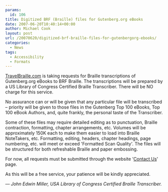 ```yaml
---
params:
  id: 106
title: Digitized BRF (Braille) files for Gutenberg.org eBooks
date: 2007-06-20T10:40:14+00:00
author: Michael Cook
layout: post
url: /20070620/digitized-brf-braille-files-for-gutenbergorg-ebooks/
categories:
  - News
tags:
  - Accessibility
  - Formats
---
```

<a href="http://www.travelbraille.com" target="_blank">TravelBraille.com</a> is taking requests for Braille transcriptions of
Gutenberg.org eBooks to BRF Braille. The transcriptions will be prepared by a
US Library of Congress Certified Braille Transcriber. There will be NO charge
for this service.

No assurance can or will be given that any particular file will be
transcribed – priority will be given to those files in the Gutenberg Top 100
eBooks, Top 100 eBook Authors, and, quite frankly, the personal taste of the
Transcriber.

Some of these files may require detailed editing as to punctuation, Braille
contraction, formatting, chapter arrangements, etc. Volumes will be
approximately 150K each to make them easier to load into Braille NoteTakers,
etc. Formatting, editing, headers, chapter headings, page numbering, etc. will
meet or exceed 'Formatted Scan Quality'. The files will be structured for both
refreshable Braille and paper embossing.

For now, all requests must be submitted through the website '<a href="http://www.travelbraille.com/contactus.html" target="_blank">Contact Us</a>' page.

As this will be a free service, your patience will be kindly appreciated.

_— John Edwin Miller, USA Library of Congress Certified Braille Transcriber._
